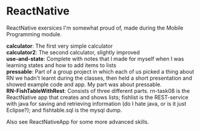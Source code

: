 # ReactNative

ReactNative exersices I'm somewhat proud of, made during the Mobile Programming module.
<p>
<b>calculator</b>: The first very simple calculator <br />
<b>calculator2</b>: The second calculator, slightly improved <br />
<b>use-and-state</b>: Complete with notes that I made for myself when I was learning states and how to add items to lists <br />
<b>pressable</b>: Part of a group project in which each of us picked a thing about RN we hadn't learnt during the classes, then held a short presentation and showed example code and app. My part was about pressable.<br />
<b>RN-FishTableWithRest</b>: Consists of three different parts. rn-task08 is the ReactNative app that creates and shows lists; fishlist is the REST-service with java for saving and retrieving information (do I hate java, or is it just Eclipse?); and fishtable.sql is the mysql dump.</p>

<p>Also see ReactNativeApp for some more advanced skills.</p>
